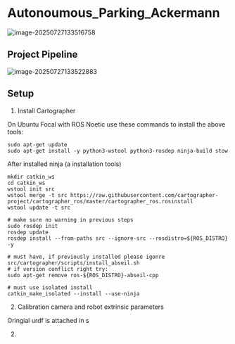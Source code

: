 # Autonoumous_Parking_Ackermann
![image-20250727133516758](C:\Users\zhuyu\AppData\Roaming\Typora\typora-user-images\image-20250727133516758.png)

## Project Pipeline

![image-20250727133522883](C:\Users\zhuyu\AppData\Roaming\Typora\typora-user-images\image-20250727133522883.png)

## Setup

1. Install Cartographer

On Ubuntu Focal with ROS Noetic use these commands to install the above tools:

```
sudo apt-get update
sudo apt-get install -y python3-wstool python3-rosdep ninja-build stow
```

After installed ninja (a installation tools)

```
mkdir catkin_ws
cd catkin_ws
wstool init src
wstool merge -t src https://raw.githubusercontent.com/cartographer-project/cartographer_ros/master/cartographer_ros.rosinstall
wstool update -t src

# make sure no warning in previous steps
sudo rosdep init
rosdep update
rosdep install --from-paths src --ignore-src --rosdistro=${ROS_DISTRO} -y

# must have, if previously installed please igonre
src/cartographer/scripts/install_abseil.sh
# if version conflict right try:
sudo apt-get remove ros-${ROS_DISTRO}-abseil-cpp

# must use isolated install
catkin_make_isolated --install --use-ninja
```

2. Calibration camera and robot extrinsic parameters

Oringial urdf is attached in s

2. 
